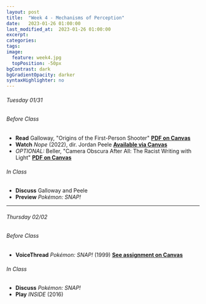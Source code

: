 ```yaml
---
layout: post
title:  "Week 4 - Mechanisms of Perception"
date:   2023-01-26 01:00:00
last_modified_at:  2023-01-26 01:00:00
excerpt: 
categories: 
tags: 
image:
  feature: week4.jpg
  topPosition: -50px
bgContrast: dark
bgGradientOpacity: darker
syntaxHighlighter: no
---
```

###### Tuesday 01/31

###### *Before Class*
- **Read** Galloway, "Origins of the First-Person Shooter" [**PDF on Canvas**](https://uncch.instructure.com/courses/17305/files/folder/Readings?preview=2697212)
- **Watch** *Nope* (2022), dir. Jordan Peele [**Available via Canvas**](https://uncch.instructure.com/courses/17305/discussion_topics/153513)
- *OPTIONAL:* Beller, "Camera Obscura After All: The Racist Writing with Light" [**PDF on Canvas**](https://uncch.instructure.com/courses/17305/files/folder/Readings?preview=2696821)

###### *In Class*
- **Discuss** Galloway and Peele
- **Preview** *Pokémon: SNAP!*

---

###### Thursday 02/02 

###### *Before Class*
- **VoiceThread** *Pokémon: SNAP!* (1999) [**See assignment on Canvas**](https://uncch.instructure.com/courses/17305/assignments/184164)

###### *In Class*
- **Discuss** *Pokémon: SNAP!*
- **Play** *INSIDE* (2016) 